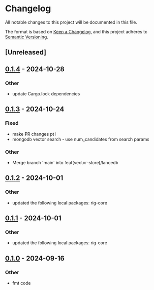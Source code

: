 # Changelog

All notable changes to this project will be documented in this file.

The format is based on [Keep a Changelog](https://keepachangelog.com/en/1.0.0/),
and this project adheres to [Semantic Versioning](https://semver.org/spec/v2.0.0.html).

## [Unreleased]

## [0.1.4](https://github.com/0xPlaygrounds/rig/compare/rig-mongodb-v0.1.3...rig-mongodb-v0.1.4) - 2024-10-28

### Other

- update Cargo.lock dependencies

## [0.1.3](https://github.com/0xPlaygrounds/rig/compare/rig-mongodb-v0.1.2...rig-mongodb-v0.1.3) - 2024-10-24

### Fixed

- make PR changes pt I
- mongodb vector search - use num_candidates from search params

### Other

- Merge branch 'main' into feat(vector-store)/lancedb

## [0.1.2](https://github.com/0xPlaygrounds/rig/compare/rig-mongodb-v0.1.1...rig-mongodb-v0.1.2) - 2024-10-01

### Other

- updated the following local packages: rig-core

## [0.1.1](https://github.com/0xPlaygrounds/rig/compare/rig-mongodb-v0.1.0...rig-mongodb-v0.1.1) - 2024-10-01

### Other

- updated the following local packages: rig-core

## [0.1.0](https://github.com/0xPlaygrounds/rig/compare/rig-mongodb-v0.0.7...rig-mongodb-v0.1.0) - 2024-09-16

### Other

- fmt code
